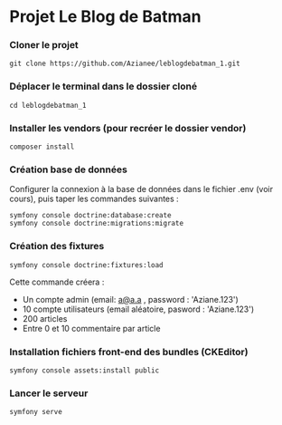 # Projet Le Blog de Batman

### Cloner le projet

```
git clone https://github.com/Azianee/leblogdebatman_1.git
```

### Déplacer le terminal dans le dossier cloné
```
cd leblogdebatman_1
```

### Installer les vendors (pour recréer le dossier vendor)
```
composer install
```

### Création base de données
Configurer la connexion à la base de données dans le fichier .env (voir cours), puis taper les commandes suivantes :
```
symfony console doctrine:database:create
symfony console doctrine:migrations:migrate
```


### Création des fixtures 
```
symfony console doctrine:fixtures:load
```
Cette commande créera : 
* Un compte admin (email: a@a.a , password : 'Aziane.123')
* 10 compte utilisateurs (email aléatoire, pasword : 'Aziane.123')
* 200 articles
* Entre 0 et 10 commentaire par article

### Installation fichiers front-end des bundles (CKEditor)
```
symfony console assets:install public
```

### Lancer le serveur
```
symfony serve
```